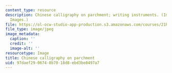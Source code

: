 ```yaml
---
content_type: resource
description: Chinese calligraphy on parchment; writing instruments. (Image by Getty
  Images.)
file: https://ol-ocw-studio-app-production.s3.amazonaws.com/courses/21h-504-east-asia-in-the-world-spring-2003/97daef2906748b7018d8ebd3be8497a7_scroll.jpg
file_type: image/jpeg
image_metadata:
  caption: ''
  credit: ''
  image-alt: ''
resourcetype: Image
title: Chinese calligraphy on parchment
uid: 97daef29-0674-8b70-18d8-ebd3be8497a7
---
```

